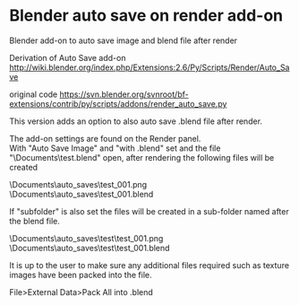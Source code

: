 # Blender auto save on render add-on
Blender add-on to auto save image and blend file after render

Derivation of Auto Save add-on 
http://wiki.blender.org/index.php/Extensions:2.6/Py/Scripts/Render/Auto_Save

original code
https://svn.blender.org/svnroot/bf-extensions/contrib/py/scripts/addons/render_auto_save.py

This version adds an option to also auto save .blend file after render.  

The add-on settings are found on the Render panel.  
With "Auto Save Image" and "with .blend" set and the file "\Documents\test.blend" open, after rendering the following files will be created  

\Documents\auto_saves\test_001.png  
\Documents\auto_saves\test_001.blend

If "subfolder" is also set the files will be created in a sub-folder named after the blend file.  

\Documents\auto_saves\test\test_001.png  
\Documents\auto_saves\test\test_001.blend  

It is up to the user to make sure any additional files required such as texture images have been packed into the file.  

File>External Data>Pack All into .blend

